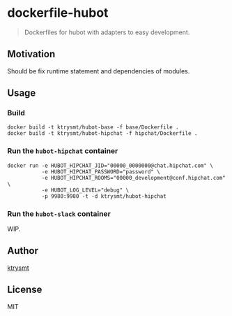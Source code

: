 # dockerfile-hubot

> Dockerfiles for hubot with adapters to easy development. 

## Motivation
Should be fix runtime statement and dependencies of modules.

## Usage

### Build 

```
docker build -t ktrysmt/hubot-base -f base/Dockerfile .
docker build -t ktrysmt/hubot-hipchat -f hipchat/Dockerfile .
```

### Run the `hubot-hipchat` container

```
docker run -e HUBOT_HIPCHAT_JID="00000_0000000@chat.hipchat.com" \
           -e HUBOT_HIPCHAT_PASSWORD="password" \
           -e HUBOT_HIPCHAT_ROOMS="00000_development@conf.hipchat.com" \
           -e HUBOT_LOG_LEVEL="debug" \
           -p 9980:9980 -t -d ktrysmt/hubot-hipchat
```

### Run the `hubot-slack` container

WIP.

## Author

[ktrysmt](https://github.com/ktrysmt)

## License

MIT
